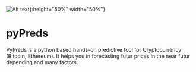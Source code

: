 ![Alt text](https://github.com/aardoi/pyPreds/blob/master/docs/pyPreds_logo.PNG){:height="50%" width="50%"}
# pyPreds
PyPreds is a python based hands-on predictive tool for Cryptocurrency (Bitcoin, Ethereum). It helps you in forecasting futur prices in the near futur depending and many factors.
